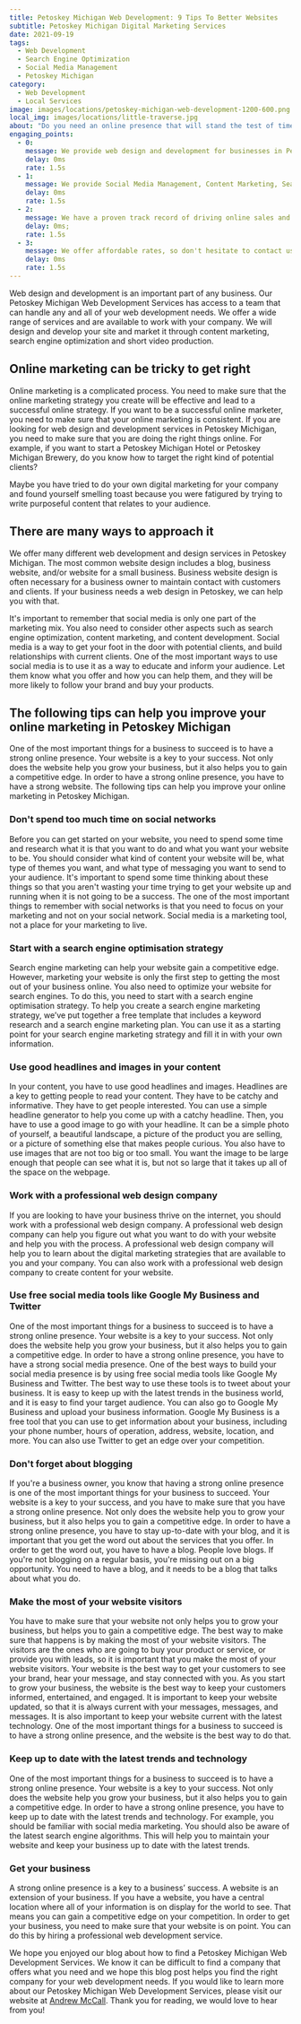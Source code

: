 ```yaml
---
title: Petoskey Michigan Web Development: 9 Tips To Better Websites
subtitle: Petoskey Michigan Digital Marketing Services
date: 2021-09-19
tags:
  - Web Development
  - Search Engine Optimization
  - Social Media Management
  - Petoskey Michigan
category: 
  - Web Development
  - Local Services
image: images/locations/petoskey-michigan-web-development-1200-600.png
local_img: images/locations/little-traverse.jpg
about: "Do you need an online presence that will stand the test of time? <br /><br />   If your business is growing and you want to stay ahead of the game, then it's crucial to have a website. <br /><br />  We develop custom web sites, so your company can have its own unique space on the internet. We started out in 2018 because we wanted to do things differently. <br /><br />  Our uncomplicated approach provides focused marketing strategy to help grow your brand."
engaging_points: 
  - 0:
    message: We provide web design and development for businesses in Petoskey Michigan.
    delay: 0ms
    rate: 1.5s
  - 1:
    message: We provide Social Media Management, Content Marketing, Search Engine Optimization, and Short Video Production Services.
    delay: 0ms
    rate: 1.5s
  - 2:
    message: We have a proven track record of driving online sales and driving traffic.
    delay: 0ms;
    rate: 1.5s
  - 3:
    message: We offer affordable rates, so don't hesitate to contact us now.
    delay: 0ms
    rate: 1.5s
---
```


 Web design and development is an important part of any business. Our Petoskey Michigan Web Development Services has access to a team that can handle any and all of your web development needs. We offer a wide range of services and are available to work with your company. We will design and develop your site and market it through content marketing, search engine optimization and short video production.

## Online marketing can be tricky to get right

 Online marketing is a complicated process. You need to make sure that the online marketing strategy you create will be effective and lead to a successful online strategy. If you want to be a successful online marketer, you need to make sure that your online marketing is consistent. If you are looking for web design and development services in Petoskey Michigan, you need to make sure that you are doing the right things online. For example, if you want to start a Petoskey Michigan Hotel or Petoskey Michigan Brewery, do you know how to target the right kind of potential clients?  

 Maybe you have tried to do your own digital marketing for your company and found yourself smelling toast because you were fatigured by trying to write purposeful content that relates to your audience.

## There are many ways to approach it

 We offer many different web development and design services in Petoskey Michigan. The most common website design includes a blog, business website, and/or website for a small business. Business website design is often necessary for a business owner to maintain contact with customers and clients. If your business needs a web design in Petoskey, we can help you with that.

 It's important to remember that social media is only one part of the marketing mix. You also need to consider other aspects such as search engine optimization, content marketing, and content development. Social media is a way to get your foot in the door with potential clients, and build relationships with current clients. One of the most important ways to use social media is to use it as a way to educate and inform your audience. Let them know what you offer and how you can help them, and they will be more likely to follow your brand and buy your products.

## The following tips can help you improve your online marketing in Petoskey Michigan

 One of the most important things for a business to succeed is to have a strong online presence. Your website is a key to your success. Not only does the website help you grow your business, but it also helps you to gain a competitive edge. In order to have a strong online presence, you have to have a strong website. The following tips can help you improve your online marketing in Petoskey Michigan.

### Don't spend too much time on social networks

 Before you can get started on your website, you need to spend some time and research what it is that you want to do and what you want your website to be. You should consider what kind of content your website will be, what type of themes you want, and what type of messaging you want to send to your audience. It's important to spend some time thinking about these things so that you aren't wasting your time trying to get your website up and running when it is not going to be a success. The one of the most important things to remember with social networks is that you need to focus on your marketing and not on your social network. Social media is a marketing tool, not a place for your marketing to live.

### Start with a search engine optimisation strategy

 Search engine marketing can help your website gain a competitive edge. However, marketing your website is only the first step to getting the most out of your business online. You also need to optimize your website for search engines. To do this, you need to start with a search engine optimisation strategy. To help you create a search engine marketing strategy, we’ve put together a free template that includes a keyword research and a search engine marketing plan. You can use it as a starting point for your search engine marketing strategy and fill it in with your own information.

### Use good headlines and images in your content

 In your content, you have to use good headlines and images. Headlines are a key to getting people to read your content. They have to be catchy and informative. They have to get people interested. You can use a simple headline generator to help you come up with a catchy headline. Then, you have to use a good image to go with your headline. It can be a simple photo of yourself, a beautiful landscape, a picture of the product you are selling, or a picture of something else that makes people curious. You also have to use images that are not too big or too small. You want the image to be large enough that people can see what it is, but not so large that it takes up all of the space on the webpage.

### Work with a professional web design company

 If you are looking to have your business thrive on the internet, you should work with a professional web design company. A professional web design company can help you figure out what you want to do with your website and help you with the process. A professional web design company will help you to learn about the digital marketing strategies that are available to you and your company. You can also work with a professional web design company to create content for your website.

### Use free social media tools like Google My Business and Twitter

 One of the most important things for a business to succeed is to have a strong online presence. Your website is a key to your success. Not only does the website help you grow your business, but it also helps you to gain a competitive edge. In order to have a strong online presence, you have to have a strong social media presence. One of the best ways to build your social media presence is by using free social media tools like Google My Business and Twitter. The best way to use these tools is to tweet about your business. It is easy to keep up with the latest trends in the business world, and it is easy to find your target audience. You can also go to Google My Business and upload your business information. Google My Business is a free tool that you can use to get information about your business, including your phone number, hours of operation, address, website, location, and more. You can also use Twitter to get an edge over your competition.

### Don't forget about blogging

 If you're a business owner, you know that having a strong online presence is one of the most important things for your business to succeed. Your website is a key to your success, and you have to make sure that you have a strong online presence. Not only does the website help you to grow your business, but it also helps you to gain a competitive edge. In order to have a strong online presence, you have to stay up-to-date with your blog, and it is important that you get the word out about the services that you offer. In order to get the word out, you have to have a blog. People love blogs. If you're not blogging on a regular basis, you're missing out on a big opportunity. You need to have a blog, and it needs to be a blog that talks about what you do.

###  Make the most of your website visitors

 You have to make sure that your website not only helps you to grow your business, but helps you to gain a competitive edge. The best way to make sure that happens is by making the most of your website visitors. The visitors are the ones who are going to buy your product or service, or provide you with leads, so it is important that you make the most of your website visitors. Your website is the best way to get your customers to see your brand, hear your message, and stay connected with you. As you start to grow your business, the website is the best way to keep your customers informed, entertained, and engaged. It is important to keep your website updated, so that it is always current with your messages, messages, and messages. It is also important to keep your website current with the latest technology. One of the most important things for a business to succeed is to have a strong online presence, and the website is the best way to do that.

###  Keep up to date with the latest trends and technology

 One of the most important things for a business to succeed is to have a strong online presence. Your website is a key to your success. Not only does the website help you grow your business, but it also helps you to gain a competitive edge. In order to have a strong online presence, you have to keep up to date with the latest trends and technology. For example, you should be familiar with social media marketing. You should also be aware of the latest search engine algorithms. This will help you to maintain your website and keep your business up to date with the latest trends.

###  Get your business

 A strong online presence is a key to a business’ success. A website is an extension of your business. If you have a website, you have a central location where all of your information is on display for the world to see. That means you can gain a competitive edge on your competition. In order to get your business, you need to make sure that your website is on point. You can do this by hiring a professional web development service.

  We hope you enjoyed our blog about how to find a Petoskey Michigan Web Development Services. We know it can be difficult to find a company that offers what you need and we hope this blog post helps you find the right company for your web development needs. If you would like to learn more about our Petoskey Michigan Web Development Services, please visit our website at [Andrew McCall](https://andrew-mccall.com "Petoskey Michigan Web Developer"). Thank you for reading, we would love to hear from you!

